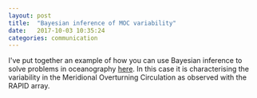 ```yaml
---
layout: post
title:  "Bayesian inference of MOC variability"
date:   2017-10-03 10:35:24
categories: communication
---
```

I've put together an example of how you can use Bayesian inference to solve
problems in oceanography [here](http://braaannigan.github.io/bayes_moc_gaussian.html).
In this case it is characterising the variability in the Meridional
Overturning Circulation as observed with the RAPID array.
